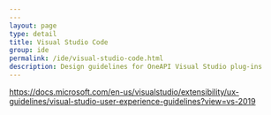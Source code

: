 ```yaml
---
---
layout: page
type: detail
title: Visual Studio Code
group: ide
permalink: /ide/visual-studio-code.html
description: Design guidelines for OneAPI Visual Studio plug-ins
---
```



https://docs.microsoft.com/en-us/visualstudio/extensibility/ux-guidelines/visual-studio-user-experience-guidelines?view=vs-2019